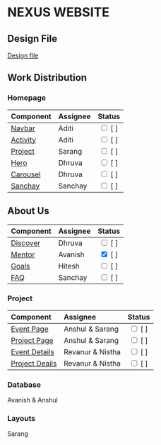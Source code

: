 # NEXUS WEBSITE

## Design File

[Design file](https://www.figma.com/file/ygMUbbynW1yllGO2vQtJqM/NEXUS-Web-Design?type=design&node-id=360%3A464&mode=design&t=a7Brv9pk7SAMyiFQ-1)

## Work Distribution

### Homepage

| Component                              | Assignee |            Status             |
| :------------------------------------- | :------- | :---------------------------: |
| [Navbar](/components/Navbar.jsx)       | Aditi    | <input type='checkbox' /> [ ] |
| [Activity](/components/Activities.jsx) | Aditi    | <input type='checkbox' /> [ ] |
| [Project](/components/Projects.jsx)    | Sarang   | <input type='checkbox' /> [ ] |
| [Hero](/components/Hero.jsx)           | Dhruva   | <input type='checkbox' /> [ ] |
| [Carousel](/components/Carousel.jsx)   | Dhruva   | <input type='checkbox' /> [ ] |
| [Sanchay](/components/Comments.jsx)    | Sanchay  | <input type='checkbox' /> [ ] |

## About Us

| Component                            | Assignee |                Status                 |
| :----------------------------------- | :------- | :-----------------------------------: |
| [Discover](/components/Discover.jsx) | Dhruva   |     <input type='checkbox' /> [ ]     |
| [Mentor](/components/Mentors.jsx)    | Avanish  | <input type='checkbox' checked /> [ ] |
| [Goals](/components/Goals.jsx)       | Hitesh   |     <input type='checkbox' /> [ ]     |
| [FAQ](/components/Faq.jsx)           | Sanchay  |     <input type='checkbox' /> [ ]     |

### Project

| Component                                          | Assignee         |            Status             |
| :------------------------------------------------- | :--------------- | :---------------------------: |
| [Event Page](/app/events/page.jsx)                 | Anshul & Sarang  | <input type='checkbox' /> [ ] |
| [Project Page](/app/projects/page.jsx)             | Anshul & Sarang  | <input type='checkbox' /> [ ] |
| [Event Details](/app/events/[event]/page.jsx)      | Revanur & Nistha | <input type='checkbox' /> [ ] |
| [Project Deails](/app/projects/[project]/page.jsx) | Revanur & Nistha | <input type='checkbox' /> [ ] |

### Database

Avanish & Anshul

### Layouts

Sarang